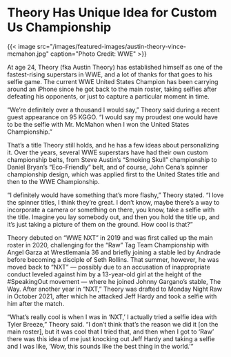 # Theory Has Unique Idea for Custom Us Championship


{{< image src="/images/featured-images/austin-theory-vince-mcmahon.jpg" caption="Photo Credit: WWE" >}}

At age 24, Theory (fka Austin Theory) has established himself as one of the fastest-rising superstars in WWE, and a lot of thanks for that goes to his selfie game. The current WWE United States Champion has been carrying around an iPhone since he got back to the main roster, taking selfies after defeating his opponents, or just to capture a particular moment in time.

“We’re definitely over a thousand I would say,” Theory said during a recent guest appearance on 95 KGGO. “I would say my proudest one would have to be the selfie with Mr. McMahon when I won the United States Championship.”

That’s a title Theory still holds, and he has a few ideas about personalizing it. Over the years, several WWE superstars have had their own custom championship belts, from Steve Austin’s “Smoking Skull” championship to Daniel Bryan’s “Eco-Friendly” belt, and of course, John Cena’s spinner championship design, which was applied first to the United States title and then to the WWE Championship.

“I definitely would have something that’s more flashy,” Theory stated. “I love the spinner titles, I think they’re great. I don’t know, maybe there’s a way to incorporate a camera or something on there, you know, take a selfie with the title. Imagine you lay somebody out, and then you hold the title up, and it’s just taking a picture of them on the ground. How cool is that?”

Theory debuted on “WWE NXT” in 2019 and was first called up the main roster in 2020, challenging for the “Raw” Tag Team Championship with Angel Garza at Wrestlemania 36 and briefly joining a stable led by Andrade before becoming a disciple of Seth Rollins. That summer, however, he was moved back to “NXT” — possibly due to an accusation of inappropriate conduct leveled against him by a 13-year-old girl at the height of the #SpeakingOut movement — where he joined Johnny Gargano’s stable, The Way. After another year in “NXT,” Theory was drafted to Monday Night Raw in October 2021, after which he attacked Jeff Hardy and took a selfie with him after the match.

“What’s really cool is when I was in ‘NXT,’ I actually tried a selfie idea with Tyler Breeze,” Theory said. “I don’t think that’s the reason we did it [on the main roster], but it was cool that I tried that, and then when I got to ‘Raw’ there was this idea of me just knocking out Jeff Hardy and taking a selfie and I was like, ‘Wow, this sounds like the best thing in the world.’”

